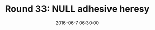 ---
layout: post
title:  "Round 33: NULL adhesive heresy"
date:   2016-06-7 06:30:00
status: notext
---